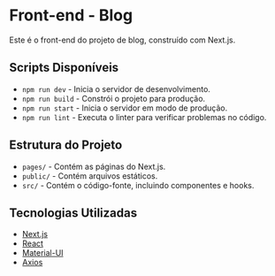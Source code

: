 # Front-end - Blog

Este é o front-end do projeto de blog, construído com Next.js.

## Scripts Disponíveis

- `npm run dev` - Inicia o servidor de desenvolvimento.
- `npm run build` - Constrói o projeto para produção.
- `npm run start` - Inicia o servidor em modo de produção.
- `npm run lint` - Executa o linter para verificar problemas no código.

## Estrutura do Projeto

- `pages/` - Contém as páginas do Next.js.
- `public/` - Contém arquivos estáticos.
- `src/` - Contém o código-fonte, incluindo componentes e hooks.

## Tecnologias Utilizadas

- [Next.js](https://nextjs.org/)
- [React](https://reactjs.org/)
- [Material-UI](https://mui.com/)
- [Axios](https://axios-http.com/)
